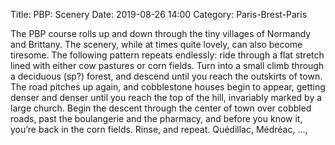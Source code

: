 Title: PBP: Scenery
Date: 2019-08-26 14:00
Category: Paris-Brest-Paris

The PBP course rolls up and down through the tiny villages of Normandy and Brittany. The scenery, while at times quite lovely, can also become tiresome. The following pattern repeats endlessly: ride through a flat stretch lined with either cow pastures or corn fields. Turn into a small climb through a deciduous (sp?) forest, and descend until you reach the outskirts of town. The road pitches up again, and cobblestone houses begin to appear, getting denser and denser until you reach the top of the hill, invariably marked by a large church. Begin the descent through the center of town over cobbled roads, past the boulangerie and the pharmacy, and before you know it, you’re back in the corn fields. Rinse, and repeat. Quédillac, Médréac, ..., 
